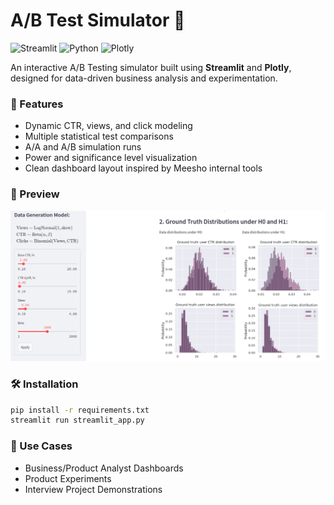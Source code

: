 # A/B Test Simulator 🎯

![Streamlit](https://img.shields.io/badge/Built%20With-Streamlit-red?logo=streamlit)
![Python](https://img.shields.io/badge/Python-3.10+-blue?logo=python)
![Plotly](https://img.shields.io/badge/Interactive-Plotly-brightgreen?logo=plotly)

An interactive A/B Testing simulator built using **Streamlit** and **Plotly**, designed for data-driven business analysis and experimentation.

### 🚀 Features
- Dynamic CTR, views, and click modeling
- Multiple statistical test comparisons
- A/A and A/B simulation runs
- Power and significance level visualization
- Clean dashboard layout inspired by Meesho internal tools

### 📸 Preview
![Screenshot](assets/screenshot.png)

### 🛠️ Installation
```bash
pip install -r requirements.txt
streamlit run streamlit_app.py
```

### 🧠 Use Cases
- Business/Product Analyst Dashboards
- Product Experiments
- Interview Project Demonstrations
